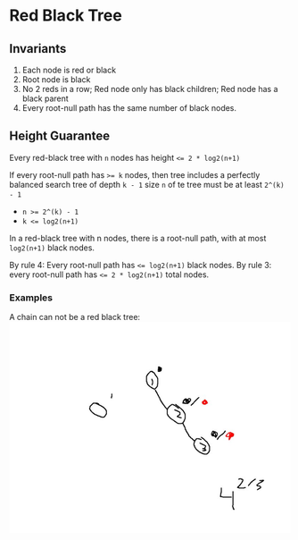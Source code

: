 # Red Black Tree

## Invariants

1. Each node is red or black
2. Root node is black
3. No 2 reds in a row; Red node only has black children; Red node has a black parent
4. Every root-null path has the same number of black nodes.

## Height Guarantee

Every red-black tree with `n` nodes has height `<= 2 * log2(n+1)`

If every root-null path has `>= k` nodes, then tree includes a perfectly balanced search tree of depth `k - 1`
size `n` of te tree must be at least `2^(k) - 1`

* `n >= 2^(k) - 1`
* `k <= log2(n+1)`

In a red-black tree with n nodes, there is a root-null path, with at most `log2(n+1)` black nodes.

By rule 4: Every root-null path has `<= log2(n+1)` black nodes.
By rule 3: every root-null path has `<= 2 * log2(n+1)` total nodes.
### Examples

A chain can not be a red black tree:
![](chain-not-red-black.jpg)
